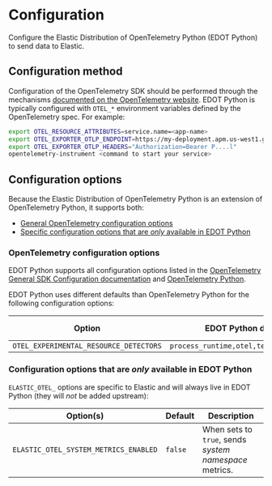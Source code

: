 <!--
Goal of this doc:
Provide a complete reference of all available configuration options and where/how they can be set.
Any Elastic-specific configuration options are listed directly.
General OpenTelemetry configuration options are linked.
-->

# Configuration

Configure the Elastic Distribution of OpenTelemetry Python (EDOT Python) to send data to Elastic.

<!-- ✅ How users set configuration options -->
## Configuration method

<!-- Is this the right link to OpenTelemetry docs? -->
Configuration of the OpenTelemetry SDK should be performed through the mechanisms [documented on the OpenTelemetry website](https://opentelemetry.io/docs/zero-code/python/configuration/). EDOT Python is typically configured with `OTEL_*` environment variables defined by the OpenTelemetry spec. For example:

```sh
export OTEL_RESOURCE_ATTRIBUTES=service.name=<app-name>
export OTEL_EXPORTER_OTLP_ENDPOINT=https://my-deployment.apm.us-west1.gcp.cloud.es.io
export OTEL_EXPORTER_OTLP_HEADERS="Authorization=Bearer P....l"
opentelemetry-instrument <command to start your service>
```

<!-- ✅ List all available configuration options -->
## Configuration options

Because the Elastic Distribution of OpenTelemetry Python is an extension of OpenTelemetry Python, it supports both:

* [General OpenTelemetry configuration options](#opentelemetry-configuration-options)
* [Specific configuration options that are _only_ available in EDOT Python](#configuration-options-that-are-only-available-in-edot-python)

### OpenTelemetry configuration options

EDOT Python supports all configuration options listed in the [OpenTelemetry General SDK Configuration documentation](https://opentelemetry.io/docs/languages/sdk-configuration/general/) and [OpenTelemetry Python](https://opentelemetry.io/docs/languages/python).

EDOT Python uses different defaults than OpenTelemetry Python for the following configuration options:

| Option | EDOT Python default | OpenTelemetry Python default |
|---|---|---|
| `OTEL_EXPERIMENTAL_RESOURCE_DETECTORS` | `process_runtime,otel,telemetry_distro` | `otel` |


### Configuration options that are _only_ available in EDOT Python

`ELASTIC_OTEL_` options are specific to Elastic and will always live in EDOT Python (they will _not_ be added upstream):

| Option(s) | Default | Description |
|---|---|---|
| `ELASTIC_OTEL_SYSTEM_METRICS_ENABLED` | `false` | When sets to `true`, sends *system namespace* metrics. |
